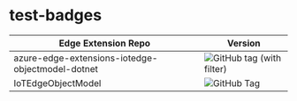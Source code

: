 # test-badges

| Edge Extension Repo | Version |
| ------------- | ------------- |
| azure-edge-extensions-iotedge-objectmodel-dotnet | ![GitHub tag (with filter)](https://img.shields.io/github/v/tag/azure-samples/azure-edge-extensions-iotedge-objectmodel-dotnet) |
| IoTEdgeObjectModel | ![GitHub Tag](https://img.shields.io/github/v/tag/bindsi/iotedgeobjectmodel?label=version) |
